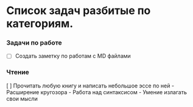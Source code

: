 # Список задач разбитые по категориям.

### Задачи по работе
- [ ] Создать заметку по работам с MD файлами

### Чтение
[ ] Прочитать любую книгу и написать небольшое эссе по ней
    - Расширение кругозора
    - Работа над синтаксисом
    - Умение излагать свои мысли
